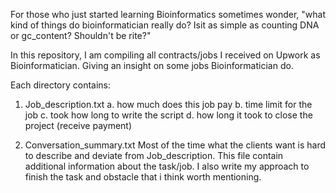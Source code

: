 For those who just started learning Bioinformatics sometimes wonder, "what kind of things do bioinformatician really do? Isit as simple as counting DNA or gc_content? Shouldn't be rite?"

In this repository, I am compiling all contracts/jobs I received on Upwork as Bioinformatician. Giving an insight on some jobs Bioinformatician do.

Each directory contains:
1. Job_description.txt
        a. how much does this job pay
        b. time limit for the job
        c. took how long to write the script
        d. how long it took to close the project (receive payment)
        
2. Conversation_summary.txt
Most of the time what the clients want is hard to describe and deviate from Job_description. This file contain additional information about the task/job. I also write my approach to finish the task and obstacle that i think worth mentioning.